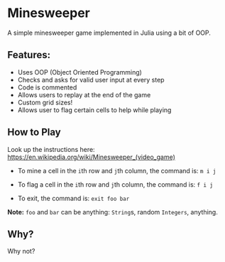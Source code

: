 # Minesweeper
A simple minesweeper game implemented in Julia using a bit of OOP.

## Features:
- Uses OOP (Object Oriented Programming)
- Checks and asks for valid user input at every step
- Code is commented
- Allows users to replay at the end of the game
- Custom grid sizes!
- Allows user to flag certain cells to help while playing

## How to Play
Look up the instructions here: https://en.wikipedia.org/wiki/Minesweeper_(video_game)

- To mine a cell in the `i`th row and `j`th column, the command is:
`m i j`

- To flag a cell in the `i`th row and `j`th column, the command is:
`f i j`

- To exit, the command is:
`exit foo bar`

**Note:** `foo` and `bar` can be anything: `String`s, random `Integers`, anything.

## Why?
Why not?
